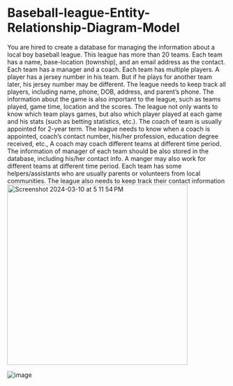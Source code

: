 # Baseball-league-Entity-Relationship-Diagram-Model
You are hired to create a database for managing the information about a local boy baseball league. This league has more than 20 teams. Each team has a name, base-location (township), and an email address as the contact. Each team has a manager and a coach. Each team has multiple players. A player has a jersey number in his team. But if he plays for another team later, his jersey number may be different. The league needs to keep track all players, including name, phone, DOB, address, and parent’s phone. The information about the game is also important to the league, such as teams played, game time, location and the scores. The league not only wants to know which team plays games, but also which player played at each game and his stats (such as betting statistics, etc.). The coach of team is usually appointed for 2-year term. The league needs to know when a coach is appointed, coach’s contact number, his/her profession, education degree received, etc., A coach may coach different teams at different time period. The information of manager of each team should be also stored in the database, including his/her contact info. A manger may also work for different teams at different time period. Each team has some helpers/assistants who are usually parents or volunteers from local communities. The league also needs to keep track their contact information
<img width="413" alt="Screenshot 2024-03-10 at 5 11 54 PM" src="https://github.com/Fernandezl7/Baseball-league-Entity-Relationship-Diagram-Model/assets/151462732/281551d7-4d80-44cb-bcc8-32e30c398817">

![image](https://github.com/Fernandezl7/Baseball-league-Entity-Relationship-Diagram-Model/assets/151462732/a2fc739f-cb30-4547-a153-175f5e582e2c)
